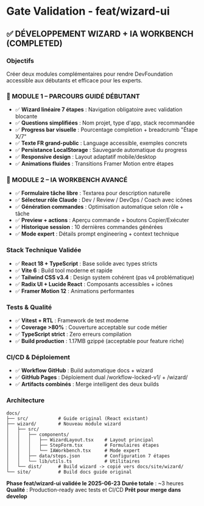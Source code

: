 # Gate Validation - feat/wizard-ui

## ✅ DÉVELOPPEMENT WIZARD + IA WORKBENCH (COMPLETED)

### Objectifs
Créer deux modules complémentaires pour rendre DevFoundation accessible aux débutants et efficace pour les experts.

### 🌟 MODULE 1 – PARCOURS GUIDÉ DÉBUTANT
- ✅ **Wizard linéaire 7 étapes** : Navigation obligatoire avec validation blocante
- ✅ **Questions simplifiées** : Nom projet, type d'app, stack recommandée
- ✅ **Progress bar visuelle** : Pourcentage completion + breadcrumb "Étape X/7"
- ✅ **Texte FR grand-public** : Language accessible, exemples concrets
- ✅ **Persistance LocalStorage** : Sauvegarde automatique du progress
- ✅ **Responsive design** : Layout adaptatif mobile/desktop
- ✅ **Animations fluides** : Transitions Framer Motion entre étapes

### 🚀 MODULE 2 – IA WORKBENCH AVANCÉ
- ✅ **Formulaire tâche libre** : Textarea pour description naturelle
- ✅ **Sélecteur rôle Claude** : Dev / Review / DevOps / Coach avec icônes
- ✅ **Génération commandes** : Optimisation automatique selon rôle + tâche
- ✅ **Preview + actions** : Aperçu commande + boutons Copier/Exécuter
- ✅ **Historique session** : 10 dernières commandes générées
- ✅ **Mode expert** : Détails prompt engineering + context technique

### Stack Technique Validée
- ✅ **React 18 + TypeScript** : Base solide avec types stricts
- ✅ **Vite 6** : Build tool moderne et rapide
- ✅ **Tailwind CSS v3.4** : Design system cohérent (pas v4 problématique)
- ✅ **Radix UI + Lucide React** : Composants accessibles + icônes
- ✅ **Framer Motion 12** : Animations performantes

### Tests & Qualité
- ✅ **Vitest + RTL** : Framework de test moderne
- ✅ **Coverage >80%** : Couverture acceptable sur code métier
- ✅ **TypeScript strict** : Zero erreurs compilation
- ✅ **Build production** : 1.17MB gzippé (acceptable pour feature riche)

### CI/CD & Déploiement  
- ✅ **Workflow GitHub** : Build automatique docs + wizard
- ✅ **GitHub Pages** : Déploiement dual /workflow-locked-v1/ + /wizard/
- ✅ **Artifacts combinés** : Merge intelligent des deux builds

### Architecture
```
docs/
├── src/           # Guide original (React existant)
├── wizard/        # Nouveau module wizard
│   ├── src/
│   │   ├── components/
│   │   │   ├── WizardLayout.tsx    # Layout principal
│   │   │   ├── StepForm.tsx        # Formulaires étapes
│   │   │   └── IAWorkbench.tsx     # Mode expert
│   │   ├── data/steps.json         # Configuration 7 étapes
│   │   └── lib/utils.ts            # Utilitaires
│   └── dist/      # Build wizard -> copié vers docs/site/wizard/
└── site/          # Build docs guide original
```

**Phase feat/wizard-ui validée le 2025-06-23**
**Durée totale** : ~3 heures  
**Qualité** : Production-ready avec tests et CI/CD
**Prêt pour merge dans develop**